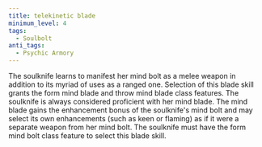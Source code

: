 ```yaml
---
title: telekinetic blade
minimum_level: 4
tags:
  - Soulbolt
anti_tags:
  - Psychic Armory
---
```


The soulknife learns to manifest her mind bolt as a melee weapon in addition to its myriad of uses as a ranged one. Selection of this blade skill grants the form mind blade and throw mind blade class features. The soulknife is always considered proficient with her mind blade. The mind blade gains the enhancement bonus of the soulknife's mind bolt and may select its own enhancements (such as keen or flaming) as if it were a separate weapon from her mind bolt. The soulknife must have the form mind bolt class feature to select this blade skill.
